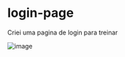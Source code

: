# login-page
Criei uma pagina de login para treinar

![image](https://user-images.githubusercontent.com/109501699/210259247-182c6328-fb2b-40ef-a2c4-eb02d8a9253b.png)
